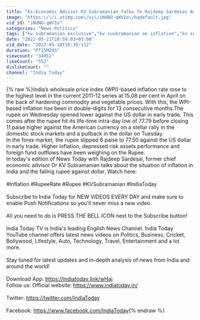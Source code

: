 ```yaml
---
title: "Ex-Economic Advisor KV Subramanian Talks To Rajdeep Sardesai Amidst Inflation & Economy Red Alert"
image: "https:\/\/i.ytimg.com\/vi\/iNdNO-qWV1o\/hqdefault.jpg"
vid_id: "iNdNO-qWV1o"
categories: "News-Politics"
tags: ["kv subramanian exclusive","kv suvbramanian on inflation","kv subramanian interview"]
date: "2022-05-21T18:59:03+03:00"
vid_date: "2022-05-18T16:30:11Z"
duration: "PT15M24S"
viewcount: "34051"
likeCount: "552"
dislikeCount: ""
channel: "India Today"
---
```

{% raw %}India’s wholesale price index (WPI)-based inflation rate rose to the highest level in the current 2011-12 series at 15.08 per cent in April on the back of hardening commodity and vegetable prices. With this, the WPI-based inflation has been in double-digits for 13 consecutive months.The rupee on Wednesday opened lower against the US dollar in early trade. This comes after the rupee hit its life-time intra-day low of 77.79 before closing 11 paise higher against the American currency on a stellar rally in the domestic stock markets and a pullback in the dollar on Tuesday.<br />In the forex market, the rupee slipped 6 paise to 77.50 against the US dollar in early trade. Higher inflation, depressed risk assets performance and foreign fund outflows have been weighing on the Rupee.<br />In today's edition of News Today with Rajdeep Sardesai, former chief economic advisor Dr KV Subramanian talks about the situation of inflation in India and the falling rupee against dollar. Watch here:<br /><br />#Inflation #RupeeRate #Rupee #KVSubramanian #IndiaToday <br /><br />Subscribe to India Today for NEW VIDEOS EVERY DAY and make sure to enable Push Notifications so you'll never miss a new video. <br /><br />All you need to do is PRESS THE BELL ICON next to the Subscribe button! <br /><br />India Today TV is India's leading English News Channel. India Today YouTube channel offers latest news videos on Politics, Business, Cricket, Bollywood, Lifestyle, Auto, Technology, Travel, Entertainment and a lot more. <br /><br />Stay tuned for latest updates and in-depth analysis of news from India and around the world! <br /><br />Download App: <a rel="nofollow" target="blank" href="https://indiatoday.link/wHaj">https://indiatoday.link/wHaj</a><br />Follow us: Official website: <a rel="nofollow" target="blank" href="https://www.indiatoday.in/">https://www.indiatoday.in/</a><br /><br />Twitter: <a rel="nofollow" target="blank" href="https://twitter.com/IndiaToday">https://twitter.com/IndiaToday</a> <br /><br />Facebook: <a rel="nofollow" target="blank" href="https://www.facebook.com/IndiaToday">https://www.facebook.com/IndiaToday</a>{% endraw %}
